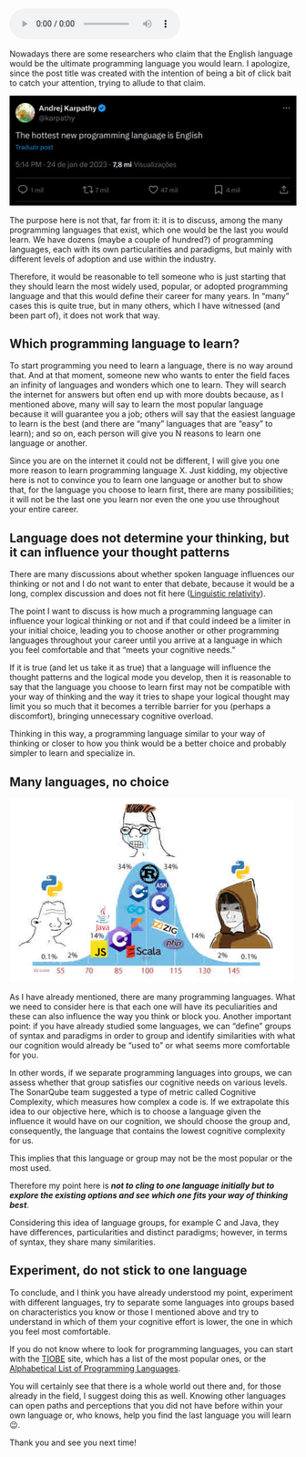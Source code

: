 <audio controls>
    <source src="/static/pages/essays/26/notebookllm.mp3" type="audio/mpeg">
    <source src="/static/pages/essays/26/notebookllm.ogg" type="audio/ogg">
    Your browser does not support the audio element.
</audio>

Nowadays there are some researchers who claim that the English language would be the ultimate programming language you would learn. I apologize, since the post title was created with the intention of being a bit of click bait to catch your attention, trying to allude to that claim.

![The hottest new programming language is English by Andrej Karpathy in 2023](/static/pages/essays/26/karpathy.jpg)

The purpose here is not that, far from it: it is to discuss, among the many programming languages that exist, which one would be the last you would learn. We have dozens (maybe a couple of hundred?) of programming languages, each with its own particularities and paradigms, but mainly with different levels of adoption and use within the industry.

Therefore, it would be reasonable to tell someone who is just starting that they should learn the most widely used, popular, or adopted programming language and that this would define their career for many years. In “many” cases this is quite true, but in many others, which I have witnessed (and been part of), it does not work that way.

## Which programming language to learn?

To start programming you need to learn a language, there is no way around that. And at that moment, someone new who wants to enter the field faces an infinity of languages and wonders which one to learn. They will search the internet for answers but often end up with more doubts because, as I mentioned above, many will say to learn the most popular language because it will guarantee you a job; others will say that the easiest language to learn is the best (and there are “many” languages that are “easy” to learn); and so on, each person will give you N reasons to learn one language or another.

Since you are on the internet it could not be different, I will give you one more reason to learn programming language X. Just kidding, my objective here is not to convince you to learn one language or another but to show that, for the language you choose to learn first, there are many possibilities; it will not be the last one you learn nor even the one you use throughout your entire career.

## Language does not determine your thinking, but it can influence your thought patterns

There are many discussions about whether spoken language influences our thinking or not and I do not want to enter that debate, because it would be a long, complex discussion and does not fit here ([Linguistic relativity](https://en.wikipedia.org/wiki/Linguistic_relativity)).

The point I want to discuss is how much a programming language can influence your logical thinking or not and if that could indeed be a limiter in your initial choice, leading you to choose another or other programming languages throughout your career until you arrive at a language in which you feel comfortable and that “meets your cognitive needs.”

If it is true (and let us take it as true) that a language will influence the thought patterns and the logical mode you develop, then it is reasonable to say that the language you choose to learn first may not be compatible with your way of thinking and the way it tries to shape your logical thought may limit you so much that it becomes a terrible barrier for you (perhaps a discomfort), bringing unnecessary cognitive overload.

Thinking in this way, a programming language similar to your way of thinking or closer to how you think would be a better choice and probably simpler to learn and specialize in.

## Many languages, no choice

![meme: Not sure if programming error or brogramming error](/static/pages/essays/26/meme.jpg)

As I have already mentioned, there are many programming languages. What we need to consider here is that each one will have its peculiarities and these can also influence the way you think or block you. Another important point: if you have already studied some languages, we can “define” groups of syntax and paradigms in order to group and identify similarities with what our cognition would already be “used to” or what seems more comfortable for you.

In other words, if we separate programming languages into groups, we can assess whether that group satisfies our cognitive needs on various levels. The SonarQube team suggested a type of metric called Cognitive Complexity, which measures how complex a code is. If we extrapolate this idea to our objective here, which is to choose a language given the influence it would have on our cognition, we should choose the group and, consequently, the language that contains the lowest cognitive complexity for us.

This implies that this language or group may not be the most popular or the most used.

Therefore my point here is **_not to cling to one language initially but to explore the existing options and see which one fits your way of thinking best_**.

Considering this idea of language groups, for example C and Java, they have differences, particularities and distinct paradigms; however, in terms of syntax, they share many similarities.

## Experiment, do not stick to one language

To conclude, and I think you have already understood my point, experiment with different languages, try to separate some languages into groups based on characteristics you know or those I mentioned above and try to understand in which of them your cognitive effort is lower, the one in which you feel most comfortable.

If you do not know where to look for programming languages, you can start with the [TIOBE](https://www.tiobe.com/tiobe-index/) site, which has a list of the most popular ones, or the [Alphabetical List of Programming Languages](https://programminglanguages.info/languages/).

You will certainly see that there is a whole world out there and, for those already in the field, I suggest doing this as well. Knowing other languages can open paths and perceptions that you did not have before within your own language or, who knows, help you find the last language you will learn 😉.

Thank you and see you next time!
